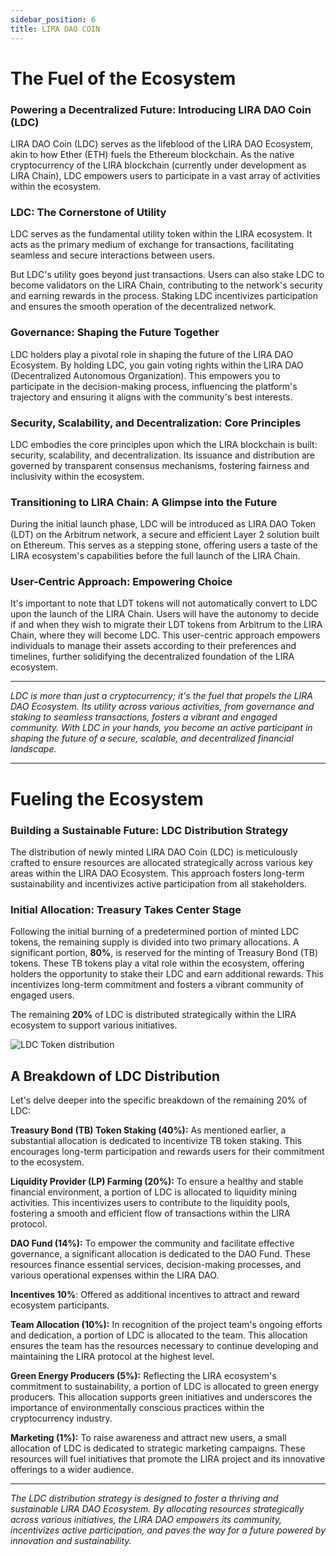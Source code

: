 ```yaml
---
sidebar_position: 6
title: LIRA DAO COIN
---
```


# The Fuel of the Ecosystem

### Powering a Decentralized Future: Introducing LIRA DAO Coin (LDC)
LIRA DAO Coin (LDC) serves as the lifeblood of the LIRA DAO Ecosystem, akin to how Ether (ETH) fuels the Ethereum blockchain. As the native cryptocurrency of the LIRA blockchain (currently under development as LIRA Chain), LDC empowers users to participate in a vast array of activities within the ecosystem.

### LDC: The Cornerstone of Utility
LDC serves as the fundamental utility token within the LIRA ecosystem. It acts as the primary medium of exchange for transactions, facilitating seamless and secure interactions between users.

But LDC's utility goes beyond just transactions. Users can also stake LDC to become validators on the LIRA Chain, contributing to the network's security and earning rewards in the process. Staking LDC incentivizes participation and ensures the smooth operation of the decentralized network.

### Governance: Shaping the Future Together
LDC holders play a pivotal role in shaping the future of the LIRA DAO Ecosystem. By holding LDC, you gain voting rights within the LIRA DAO (Decentralized Autonomous Organization). This empowers you to participate in the decision-making process, influencing the platform's trajectory and ensuring it aligns with the community's best interests.

### Security, Scalability, and Decentralization: Core Principles
LDC embodies the core principles upon which the LIRA blockchain is built: security, scalability, and decentralization. Its issuance and distribution are governed by transparent consensus mechanisms, fostering fairness and inclusivity within the ecosystem.

### Transitioning to LIRA Chain: A Glimpse into the Future
During the initial launch phase, LDC will be introduced as LIRA DAO Token (LDT) on the Arbitrum network, a secure and efficient Layer 2 solution built on Ethereum. This serves as a stepping stone, offering users a taste of the LIRA ecosystem's capabilities before the full launch of the LIRA Chain.

### User-Centric Approach: Empowering Choice
It's important to note that LDT tokens will not automatically convert to LDC upon the launch of the LIRA Chain. Users will have the autonomy to decide if and when they wish to migrate their LDT tokens from Arbitrum to the LIRA Chain, where they will become LDC. This user-centric approach empowers individuals to manage their assets according to their preferences and timelines, further solidifying the decentralized foundation of the LIRA ecosystem.

---

*LDC is more than just a cryptocurrency; it's the fuel that propels the LIRA DAO Ecosystem. Its utility across various activities, from governance and staking to seamless transactions, fosters a vibrant and engaged community. With LDC in your hands, you become an active participant in shaping the future of a secure, scalable, and decentralized financial landscape.*

---


# Fueling the Ecosystem

### Building a Sustainable Future: LDC Distribution Strategy
The distribution of newly minted LIRA DAO Coin (LDC) is meticulously crafted to ensure resources are allocated strategically across various key areas within the LIRA DAO Ecosystem. This approach fosters long-term sustainability and incentivizes active participation from all stakeholders.

### Initial Allocation: Treasury Takes Center Stage
Following the initial burning of a predetermined portion of minted LDC tokens, the remaining supply is divided into two primary allocations. A significant portion, **80%**, is reserved for the minting of Treasury Bond (TB) tokens. These TB tokens play a vital role within the ecosystem, offering holders the opportunity to stake their LDC and earn additional rewards. This incentivizes long-term commitment and fosters a vibrant community of engaged users.

The remaining **20%** of LDC is distributed strategically within the LIRA ecosystem to support various initiatives.

![LDC Token distribution](/img/NEWLDCBLOCK.png)

## A Breakdown of LDC Distribution
Let's delve deeper into the specific breakdown of the remaining 20% of LDC:

**Treasury Bond (TB) Token Staking (40%):** As mentioned earlier, a substantial allocation is dedicated to incentivize TB token staking. This encourages long-term participation and rewards users for their commitment to the ecosystem.

**Liquidity Provider (LP) Farming (20%):** To ensure a healthy and stable financial environment, a portion of LDC is allocated to liquidity mining activities. This incentivizes users to contribute to the liquidity pools, fostering a smooth and efficient flow of transactions within the LIRA protocol.

**DAO Fund (14%):** To empower the community and facilitate effective governance, a significant allocation is dedicated to the DAO Fund. These resources finance essential services, decision-making processes, and various operational expenses within the LIRA DAO.

**Incentives 10%**: Offered as additional incentives to attract and reward ecosystem participants.

**Team Allocation (10%):** In recognition of the project team's ongoing efforts and dedication, a portion of LDC is allocated to the team. This allocation ensures the team has the resources necessary to continue developing and maintaining the LIRA protocol at the highest level.

**Green Energy Producers (5%):** Reflecting the LIRA ecosystem's commitment to sustainability, a portion of LDC is allocated to green energy producers. This allocation supports green initiatives and underscores the importance of environmentally conscious practices within the cryptocurrency industry.

**Marketing (1%):** To raise awareness and attract new users, a small allocation of LDC is dedicated to strategic marketing campaigns. These resources will fuel initiatives that promote the LIRA project and its innovative offerings to a wider audience.

---

*The LDC distribution strategy is designed to foster a thriving and sustainable LIRA DAO Ecosystem. By allocating resources strategically across various initiatives, the LIRA DAO empowers its community, incentivizes active participation, and paves the way for a future powered by innovation and sustainability.*